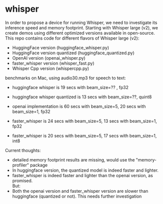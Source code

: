 # whisper

In order to propose a device for running Whisper, we need to investigate its inference speed and memory footprint.
Starting with Whisper large (v2), we create demos using different optimized versions available in open-source.
This repo contains code for different flavors of Whisper large (v2):
- HuggingFace version (huggingface_whisper.py)
- HuggingFace version quantized (huggingface_quantized.py)
- OpenAI version (openai_whisper.py)
- faster_whisper version (whisper_fast.py)
- Whisper Cpp version (whispercpp.py)

benchmarks on Mac, using audio30.mp3 for speech to text:

- huggingface whisper is 19 secs with beam_size=?? , fp32
- huggingface whisper quantized is 13 secs with beam_size=??, quint8

- openai implementation is 60 secs with beam_size=5, 20 secs with beam_size=1, fp32

- faster_whisper is 24 secs with beam_size=5, 13 secs with beam_size=1, fp32
- faster_whisper is 20 secs with beam_size=5, 17 secs with beam_size=1, int8

Current thoughts:
- detailed memory footprint results are missing, would use the "memory-profiler" package
- In huggingface version, the quantized model is indeed faster and lighter.
- faster_whisper is indeed faster and lighter than the openai version, as promised.
</br> But:
- Both the openai version and faster_whisper version are slower than huggingface (quantized or not). This needs further investigation